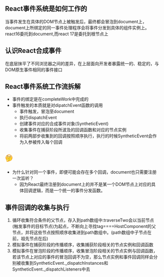 ## React事件系统是如何工作的
当事件发生在具体的DOM节点上被触发后，最终都会冒泡到document上，document上所绑定的同一事件处理程序会将事件分发到具体的组件实例上。react16委托到document,而react 17是委托到根节点上
## 认识React合成事件
在底层抹平了不同浏览器之间的差异，在上层面向开发者暴露统一的、稳定的，与DOM原生事件相同的事件接口
## React事件系统工作流拆解
- 事件的绑定是在completeWork中完成的
- 事件触发的本质就是对dipatchEvent函数的调用
    - 事件触发，冒泡至document
    - 执行dispatchEvent
    - 创建事件对应的合成事件对象(SyntheticEvent)
    - 收集事件在捕获阶段所波及的回调函数和对应的节点实例
    - 将前两部步收集到的回调按照顺序执行，执行的时候SyntheticEvent会作为入参被传入每个回调
## ![Alt text](482743F2FD33B7CE58A9F431F7FC20D3.png)
- 为什么针对同一个事件，即便可能会存在多个回调，document也只需要注册一次监听？
    - 因为React最终注册到document上的并不是某一个DOM节点上对应的具体回调逻辑，而是一个统一的事件分发函数。

## 事件回调的收集与执行
1. 循环收集符合条件的父节点，存入到path数组中:traverseTwo会以当前节点(触发事件的目标节点)为起点，不断向上寻找tag====HostComponent的父节点，并将这些节点按照顺序收集进到path数组中。(path数组中子节点在前，祖先节点在后)
2. 模拟事件在捕获阶段的传播顺序，收集捕获阶段相关的节点实例和回调函数
3. 模拟事件在冒泡阶段的传播顺序，收集冒泡阶段相关的节点实例与回调函数，若该节点上对应的事件的冒泡回调不为空，那么节点实例和事件回调同样会分别被收集到SyntheticEvent._dispatchInstances和SyntheticEvent._dispatchListeners中去
